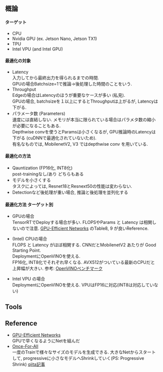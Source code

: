 ## 概論

#### ターゲット
- CPU
- Nvidia GPU (ex. Jetson Nano, Jetson TX1)
- TPU
- Intel VPU (and Intel GPU)

#### 最適化の対象
- Latency  
入力してから最終出力を得られるまでの時間.  
GPUの場合Batchsize=1で推論->後処理した時間のことをいう.
- Throughput  
Edgeの場合はLatencyのほうが重要なケースが多い (私見).  
GPUの場合, batchsizeを１以上にするとThroughputは上がるが, Latencyは下がる.
- パラメータ数 (Parameters)  
速度には直結しない. メモリが本当に限られている場合はパラメタ数の縮小が必要になることもある.  
Depthwise convを使うとParamsは小さくなるが, GPU推論時のLatencyは下がる (cuDNNで最適化されていないため).  
有名なものでは, MobilenetV2, V3 ではdepthwise conv を用いている.

#### 最適化の方法
- Qauntization (FP16化, INT8化)  
post-trainingなし/あり どちらもある
- モデルを小さくする  
タスクによっては, Resnet18とResnext50の性能は変わらない.
- Detectionなど後処理が重い場合, 推論と後処理を並列化する

#### 最適化方法 ターゲット別 
- GPUの場合  
TensorRTでDeployする場合が多い. 
FLOPSやParams と Latency は相関しないので注意.
[GPU-Efficient Networks](https://github.com/idstcv/GPU-Efficient-Networks) のTable8, 9 が良いReference. 

- (Intel) CPUの場合  
FLOPS と Latency がほぼ相関する. CNNだとMobilenetV2 あたりが Good Starting Point.  
DeploymentにOpenVINOを使える.  
FP16化, INT8化でそれぞれ早くなる. AVX512がついている最新のCPUだと上昇幅が大きい. 
参考: [OpenVINOベンチマーク](https://docs.openvinotoolkit.org/latest/openvino_docs_performance_benchmarks.html)

- Intel VPU の場合  
DeploymentにOpenVINOを使える. VPUはFP16に対応(INT8は対応していない)

## Tools

## Reference
- [GPU-Efficient Networks](https://github.com/idstcv/GPU-Efficient-Networks)  
GPUで早くなるようにNetを組んだ
- [Once-For-All](https://github.com/mit-han-lab/once-for-all)  
一度のTrainで様々なサイズのモデルを生成できる.  大きなNetからスタートして, progressiveに小さなモデルへShrinkしていく(PS: Progressive Shrink)
[qiita記事](https://qiita.com/takoroy/items/275af2b44a68fc4bb356)
